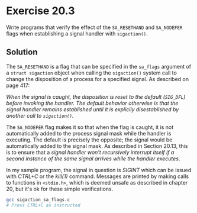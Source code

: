 # Exercise 20.3

Write programs that verify the effect of the `SA_RESETHAND` and `SA_NODEFER` flags when establishing
a signal handler with `sigaction()`.

## Solution

The `SA_RESETHAND` is a flag that can be specified in the `sa_flags` argument of a `struct sigaction`
object when calling the `sigaction()` system call to change the disposition of a process for a
specified signal. As described on page 417:

*When the signal is caught, the disposition is reset to the default (`SIG_DFL`)
before invoking the handler. The default behavior otherwise is that the signal handler remains
established until it is explicily disestablished by another call to `sigaction()`.*

The `SA_NODEFER` flag makes it so that when the flag is caught, it is not automatically added
to the process signal mask while the handler is executing. The default is precisely the opposite;
the signal would be automatically added to the signal mask. As described in Section 20.13, this
is to ensure that a *signal handler won't recursively interrupt itself if a second instance of
the same signal arrives while the handler executes*.

In my sample program, the signal in question is *SIGINT* which can be issued with *CTRL+C* or
the *kill(1)* command. Messages are printed by making calls to functions in `<stdio.h>`,
which is deemed unsafe as described in chapter 20, but it's ok for these simple verifications.

```bash
gcc sigaction_sa_flags.c
# Press CTRL+C as instructed
```
